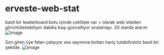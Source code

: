 # erveste-web-stat
basit bir leaderboard botu içinde çekilişte var + olarak web siteden görüntülenebiliyor dakika başı güncelliyor sıralamayı.
20 starda atarım
![image](https://github.com/KhontWasHere/erveste-web-stat/assets/82388102/a675607c-6f88-4c18-8c55-f64d2631584a)


Son giren üye felan çalışıyor ses sayımına botları hariç tutabilirsiniz basit bir şekilde.
![image](https://github.com/KhontWasHere/erveste-web-stat/assets/82388102/78506c4d-4db7-4ba2-a567-0eaf1354c191)

